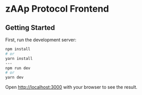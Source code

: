 # zAAp Protocol Frontend
## Getting Started

First, run the development server:

```bash
npm install
# or
yarn install
---
npm run dev
# or
yarn dev
```

Open [http://localhost:3000](http://localhost:3000) with your browser to see the result.